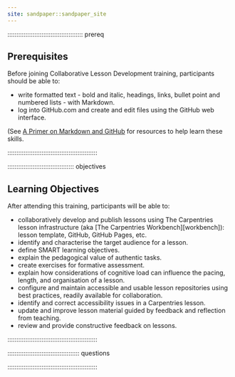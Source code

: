 ```yaml
---
site: sandpaper::sandpaper_site
---
```


::::::::::::::::::::::::::::::::::::::::::  prereq

## Prerequisites

Before joining Collaborative Lesson Development training, participants should be able to:

- write formatted text - bold and italic, headings, links, bullet point and numbered lists - with Markdown.
- log into GitHub.com and create and edit files using the GitHub web interface.

(See [A Primer on Markdown and GitHub](markdown_github_primer.html) for resources to help learn these skills.


::::::::::::::::::::::::::::::::::::::::::::::::::

:::::::::::::::::::::::::::::::::::::  objectives

## Learning Objectives

After attending this training, participants will be able to:

- collaboratively develop and publish lessons using The Carpentries lesson infrastructure (aka [The Carpentries Workbench][workbench]):
  lesson template, GitHub, GitHub Pages, etc.
- identify and characterise the target audience for a lesson.
- define SMART learning objectives.
- explain the pedagogical value of authentic tasks.
- create exercises for formative assessment.
- explain how considerations of cognitive load can influence the pacing,
  length, and organisation of a lesson.
- configure and maintain accessible and usable lesson repositories using best practices,
  readily available for collaboration.
- identify and correct accessibility issues in a Carpentries lesson.
- update and improve lesson material guided by feedback and reflection from teaching.
- review and provide constructive feedback on lessons.
  

::::::::::::::::::::::::::::::::::::::::::::::::::

:::::::::::::::::::::::::::::::::::::::: questions



::::::::::::::::::::::::::::::::::::::::::::::::::




